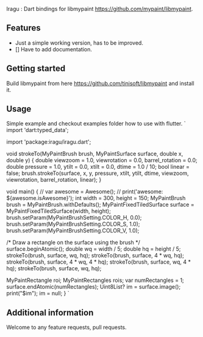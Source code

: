 Iragu : Dart bindings for libmypaint https://github.com/mypaint/libmypaint.

## Features
- Just a simple working version, has to be improved.
- [] Have to add documentation.

## Getting started
Build libmypaint from here https://github.com/tinisoft/libmypaint and install it.

## Usage

Simple example and checkout examples folder how to use with flutter.
`
import 'dart:typed_data';

import 'package:iragu/iragu.dart';

void strokeTo(MyPaintBrush brush, MyPaintSurface surface, double x, double y) {
  double viewzoom = 1.0, viewrotation = 0.0, barrel_rotation = 0.0;
  double pressure = 1.0, ytilt = 0.0, xtilt = 0.0, dtime = 1.0 / 10;
  bool linear = false;
  brush.strokeTo(surface, x, y, pressure, xtilt, ytilt, dtime, viewzoom,
      viewrotation, barrel_rotation, linear);
}

void main() {
  // var awesome = Awesome();
  // print('awesome: ${awesome.isAwesome}');
  int width = 300, height = 150;
  MyPaintBrush brush = MyPaintBrush.withDefaults();
  MyPaintFixedTiledSurface surface = MyPaintFixedTiledSurface(width, height);
  brush.setParam(MyPaintBrushSetting.COLOR_H, 0.0);
  brush.setParam(MyPaintBrushSetting.COLOR_S, 1.0);
  brush.setParam(MyPaintBrushSetting.COLOR_V, 1.0);

  /* Draw a rectangle on the surface using the brush */
  surface.beginAtomic();
  double wq = width / 5;
  double hq = height / 5;
  strokeTo(brush, surface, wq, hq);
  strokeTo(brush, surface, 4 * wq, hq);
  strokeTo(brush, surface, 4 * wq, 4 * hq);
  strokeTo(brush, surface, wq, 4 * hq);
  strokeTo(brush, surface, wq, hq);

  MyPaintRectangle roi;
  MyPaintRectangles rois;
  var numRectangles = 1;
  surface.endAtomic(numRectangles);
  Uint8List? im = surface.image();
  print("$im");
  im = null;
}
`
## Additional information
Welcome to any feature requests, pull requests.

